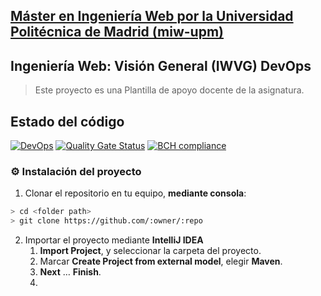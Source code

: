 ## [Máster en Ingeniería Web por la Universidad Politécnica de Madrid (miw-upm)](http://miw.etsisi.upm.es)
## Ingeniería Web: Visión General (IWVG) DevOps
> Este proyecto es una Plantilla de apoyo docente de la asignatura.

## Estado del código
[![DevOps](https://github.com/jaimesones/iwvg-devops-chacon-jaime/actions/workflows/%20test-sonar.yml/badge.svg)](https://github.com/jaimesones/iwvg-devops-chacon-jaime/actions/workflows/%20test-sonar.yml)
[![Quality Gate Status](https://sonarcloud.io/api/project_badges/measure?project=jaimesones_iwvg-devops-chacon-jaime&metric=alert_status)](https://sonarcloud.io/dashboard?id=jaimesones_iwvg-devops-chacon-jaime)
[![BCH compliance](https://bettercodehub.com/edge/badge/jaimesones/iwvg-devops-chacon-jaime?branch=develop)](https://bettercodehub.com/)

### :gear: Instalación del proyecto
1. Clonar el repositorio en tu equipo, **mediante consola**:
```sh
> cd <folder path>
> git clone https://github.com/:owner/:repo
```
2. Importar el proyecto mediante **IntelliJ IDEA**
   1. **Import Project**, y seleccionar la carpeta del proyecto.
   2. Marcar **Create Project from external model**, elegir **Maven**.
   3. **Next** … **Finish**.
   4. 

